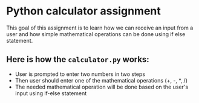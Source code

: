 # Python calculator assignment

This goal of this assignment is to learn how we can receive an input from a user and how simple mathematical operations can be done using if else statement.
## Here is how the ```calculator.py``` works:
- User is prompted to enter two numbers in two steps
- Then user should enter one of the mathematical operations (+, -, *, /)
- The needed mathematical operation will be done based on the user's input using if-else statement
